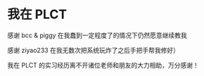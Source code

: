 
# 我在 PLCT

感谢 bcc & piggy 在我蠢到一定程度了的情况下仍然愿意继续教我

感谢 ziyao233 在我无数次把系统玩炸了之后手把手帮我修好）

我在 PLCT 的实习经历离不开诸位老师和朋友的大力相助，万分感谢！
